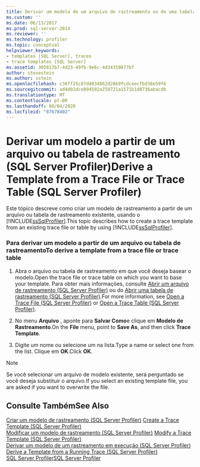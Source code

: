 ```yaml
---
title: Derivar um modelo de um arquivo de rastreamento ou de uma tabela de rastreamento (SQL Server Profiler) | Microsoft Docs
ms.custom: ''
ms.date: 06/13/2017
ms.prod: sql-server-2014
ms.reviewer: ''
ms.technology: profiler
ms.topic: conceptual
helpviewer_keywords:
- templates [SQL Server], traces
- trace templates [SQL Server]
ms.assetid: 305817b7-4d23-49fb-9e6c-4d34359877bf
author: stevestein
ms.author: sstein
ms.openlocfilehash: c36ff25c87dd834862d28b9fcdceecfbd38e59f6
ms.sourcegitcommit: ad4d92dce894592a259721a1571b1d8736abacdb
ms.translationtype: MT
ms.contentlocale: pt-BR
ms.lasthandoff: 08/04/2020
ms.locfileid: "87678402"
---
```

# <a name="derive-a-template-from-a-trace-file-or-trace-table-sql-server-profiler"></a><span data-ttu-id="9d34e-102">Derivar um modelo a partir de um arquivo ou tabela de rastreamento (SQL Server Profiler)</span><span class="sxs-lookup"><span data-stu-id="9d34e-102">Derive a Template from a Trace File or Trace Table (SQL Server Profiler)</span></span>
  <span data-ttu-id="9d34e-103">Este tópico descreve como criar um modelo de rastreamento a partir de um arquivo ou tabela de rastreamento existente, usando o [!INCLUDE[ssSqlProfiler](../../includes/sssqlprofiler-md.md)].</span><span class="sxs-lookup"><span data-stu-id="9d34e-103">This topic describes how to create a trace template from an existing trace file or table by using [!INCLUDE[ssSqlProfiler](../../includes/sssqlprofiler-md.md)].</span></span>  
  
### <a name="to-derive-a-template-from-a-trace-file-or-trace-table"></a><span data-ttu-id="9d34e-104">Para derivar um modelo a partir de um arquivo ou tabela de rastreamento</span><span class="sxs-lookup"><span data-stu-id="9d34e-104">To derive a template from a trace file or trace table</span></span>  
  
1.  <span data-ttu-id="9d34e-105">Abra o arquivo ou tabela de rastreamento em que você deseja basear o modelo.</span><span class="sxs-lookup"><span data-stu-id="9d34e-105">Open the trace file or trace table on which you want to base your template.</span></span> <span data-ttu-id="9d34e-106">Para obter mais informações, consulte [Abrir um arquivo de rastreamento &#40;SQL Server Profiler&#41;](open-a-trace-file-sql-server-profiler.md) ou do [Abrir uma tabela de rastreamento &#40;SQL Server Profiler&#41;](open-a-trace-table-sql-server-profiler.md).</span><span class="sxs-lookup"><span data-stu-id="9d34e-106">For more information, see [Open a Trace File &#40;SQL Server Profiler&#41;](open-a-trace-file-sql-server-profiler.md) or [Open a Trace Table &#40;SQL Server Profiler&#41;](open-a-trace-table-sql-server-profiler.md).</span></span>  
  
2.  <span data-ttu-id="9d34e-107">No menu **Arquivo** , aponte para **Salvar Como**e clique em **Modelo de Rastreamento**.</span><span class="sxs-lookup"><span data-stu-id="9d34e-107">On the **File** menu, point to **Save As**, and then click **Trace Template**.</span></span>  
  
3.  <span data-ttu-id="9d34e-108">Digite um nome ou selecione um na lista.</span><span class="sxs-lookup"><span data-stu-id="9d34e-108">Type a name or select one from the list.</span></span> <span data-ttu-id="9d34e-109">Clique em **OK**.</span><span class="sxs-lookup"><span data-stu-id="9d34e-109">Click **OK**.</span></span>  
  
> [!NOTE]  
>  <span data-ttu-id="9d34e-110">Se você selecionar um arquivo de modelo existente, será perguntado se você deseja substituir o arquivo.</span><span class="sxs-lookup"><span data-stu-id="9d34e-110">If you select an existing template file, you are asked if you want to overwrite the file.</span></span>  
  
## <a name="see-also"></a><span data-ttu-id="9d34e-111">Consulte Também</span><span class="sxs-lookup"><span data-stu-id="9d34e-111">See Also</span></span>  
 <span data-ttu-id="9d34e-112">[Criar um modelo de rastreamento &#40;SQL Server Profiler&#41;](create-a-trace-template-sql-server-profiler.md) </span><span class="sxs-lookup"><span data-stu-id="9d34e-112">[Create a Trace Template &#40;SQL Server Profiler&#41;](create-a-trace-template-sql-server-profiler.md) </span></span>  
 <span data-ttu-id="9d34e-113">[Modificar um modelo de rastreamento &#40;SQL Server Profiler&#41;](../../database-engine/modify-a-trace-template-sql-server-profiler.md) </span><span class="sxs-lookup"><span data-stu-id="9d34e-113">[Modify a Trace Template &#40;SQL Server Profiler&#41;](../../database-engine/modify-a-trace-template-sql-server-profiler.md) </span></span>  
 <span data-ttu-id="9d34e-114">[Derivar um modelo de um rastreamento em execução &#40;SQL Server Profiler&#41;](derive-a-template-from-a-running-trace-sql-server-profiler.md) </span><span class="sxs-lookup"><span data-stu-id="9d34e-114">[Derive a Template from a Running Trace &#40;SQL Server Profiler&#41;](derive-a-template-from-a-running-trace-sql-server-profiler.md) </span></span>  
 [<span data-ttu-id="9d34e-115">SQL Server Profiler</span><span class="sxs-lookup"><span data-stu-id="9d34e-115">SQL Server Profiler</span></span>](sql-server-profiler.md)  
  
  
